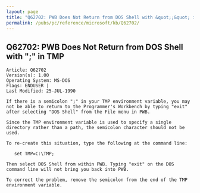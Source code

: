 ```yaml
---
layout: page
title: "Q62702: PWB Does Not Return from DOS Shell with &quot;;&quot; in TMP"
permalink: /pubs/pc/reference/microsoft/kb/Q62702/
---
```


## Q62702: PWB Does Not Return from DOS Shell with &quot;;&quot; in TMP

	Article: Q62702
	Version(s): 1.00
	Operating System: MS-DOS
	Flags: ENDUSER |
	Last Modified: 25-JUL-1990
	
	If there is a semicolon ";" in your TMP environment variable, you may
	not be able to return to the Programmer's Workbench by typing "exit"
	after selecting "DOS Shell" from the File menu in PWB.
	
	Since the TMP environment variable is used to specify a single
	directory rather than a path, the semicolon character should not be
	used.
	
	To re-create this situation, type the following at the command line:
	
	   set TMP=C:\TMP;
	
	Then select DOS Shell from within PWB. Typing "exit" on the DOS
	command line will not bring you back into PWB.
	
	To correct the problem, remove the semicolon from the end of the TMP
	environment variable.
